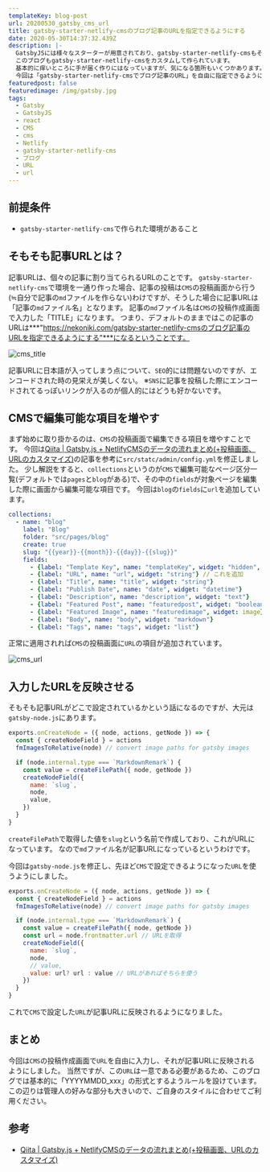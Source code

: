 ```yaml
---
templateKey: blog-post
url: 20200530_gatsby_cms_url
title: gatsby-starter-netlify-cmsのブログ記事のURLを指定できるようにする
date: 2020-05-30T14:37:32.439Z
description: |-
  GatsbyJSには様々なスターターが用意されており、gatsby-starter-netlify-cmsもその一つです。
  このブログもgatsby-starter-netlify-cmsをカスタムして作られています。
  基本的に痒いところに手が届く作りにはなっていますが、気になる箇所もいくつかあります。
  今回は「gatsby-starter-netlify-cmsでブログ記事のURL」を自由に指定できるようにする方法を紹介します。
featuredpost: false
featuredimage: /img/gatsby.jpg
tags:
  - Gatsby
  - GatsbyJS
  - react
  - CMS
  - cms
  - Netlify
  - gatsby-starter-netlify-cms
  - ブログ
  - URL
  - url
---
```

## 前提条件

* `gatsby-starter-netlify-cms`で作られた環境があること

## そもそも記事URLとは？

記事URLは、個々の記事に割り当てられるURLのことです。 `gatsby-starter-netlify-cms`で環境を一通り作った場合、記事の投稿は`CMS`の投稿画面から行う(≒自分で記事の`md`ファイルを作らない)わけですが、そうした場合に記事URLは「記事の`md`ファイル名」となります。
記事の`md`ファイル名は`CMS`の投稿作成画面で入力した「TITLE」になります。
つまり、デフォルトのままではこの記事のURLは***"https://nekoniki.com/gatsby-starter-netlify-cmsのブログ記事のURLを指定できるようにする"***になるということです。

![cms_title](/img/cms_title.png "cms_title")

記事URLに日本語が入ってしまう点について、`SEO`的には問題ないのですが、エンコードされた時の見栄えが美しくない。
※`SNS`に記事を投稿した際にエンコードされてるっぽいリンクが入るのが個人的にはどうも好かないです。

## CMSで編集可能な項目を増やす
まず始めに取り掛かるのは、`CMS`の投稿画面で編集できる項目を増やすことです。
今回は[Qiita | Gatsby.js + NetlifyCMSのデータの流れまとめ(+投稿画面、URLのカスタマイズ)](https://qiita.com/program_diary/items/f9056dc0d3e017359acd)の記事を参考に`src/statc/admin/config.yml`を修正しました。
少し解説をすると、`collections`というのが`CMS`で編集可能なページ区分一覧(デフォルトでは`pages`と`blog`がある)で、その中の`fields`が対象ページを編集した際に画面から編集可能な項目です。
今回は`blog`の`fields`に`url`を追加しています。

```yml:title=config.yml
collections:
  - name: "blog"
    label: "Blog"
    folder: "src/pages/blog"
    create: true
    slug: "{{year}}-{{month}}-{{day}}-{{slug}}"
    fields:
      - {label: "Template Key", name: "templateKey", widget: "hidden", default: "blog-post"}
      - {label: "URL", name: "url", widget: "string"} // これを追加
      - {label: "Title", name: "title", widget: "string"}
      - {label: "Publish Date", name: "date", widget: "datetime"}
      - {label: "Description", name: "description", widget: "text"}
      - {label: "Featured Post", name: "featuredpost", widget: "boolean"}
      - {label: "Featured Image", name: "featuredimage", widget: image}
      - {label: "Body", name: "body", widget: "markdown"}
      - {label: "Tags", name: "tags", widget: "list"}
```

正常に適用されれば`CMS`の投稿画面に`URL`の項目が追加されています。

![cms_url](/img/cms_url.png "cms_url")

## 入力したURLを反映させる
そもそも記事URLがどこで設定されているかという話になるのですが、大元は`gatsby-node.js`にあります。

```javascript{6,10}:title=gatsby-node.js
exports.onCreateNode = ({ node, actions, getNode }) => {
  const { createNodeField } = actions
  fmImagesToRelative(node) // convert image paths for gatsby images

  if (node.internal.type === `MarkdownRemark`) {
    const value = createFilePath({ node, getNode })
    createNodeField({
      name: `slug`,
      node,
      value,
    })
  }
}
```

`createFilePath`で取得した値を`slug`という名前で作成しており、これがURLになっています。
なので`md`ファイル名が記事URLになっているというわけです。

今回は`gatsby-node.js`を修正し、先ほど`CMS`で設定できるようになった`URL`を使うようにしました。

```javascript{7,12}:title=gatsby-node.js
exports.onCreateNode = ({ node, actions, getNode }) => {
  const { createNodeField } = actions
  fmImagesToRelative(node) // convert image paths for gatsby images

  if (node.internal.type === `MarkdownRemark`) {
    const value = createFilePath({ node, getNode })
    const url = node.frontmatter.url // URLを取得
    createNodeField({
      name: `slug`,
      node,
      // value,
      value: url? url : value // URLがあればそちらを使う
    })
  }
}
```

これで`CMS`で設定した`URL`が記事URLに反映されるようになりました。

## まとめ
今回は`CMS`の投稿作成画面で`URL`を自由に入力し、それが記事URLに反映されるようにしました。
当然ですが、この`URL`は一意である必要があるため、このブログでは基本的に「YYYYMMDD_xxx」の形式とするようルールを設けています。
この辺りは管理人の好みな部分も大きいので、ご自身のスタイルに合わせてご利用ください。

## 参考
- [Qiita | Gatsby.js + NetlifyCMSのデータの流れまとめ(+投稿画面、URLのカスタマイズ)](https://qiita.com/program_diary/items/f9056dc0d3e017359acd)